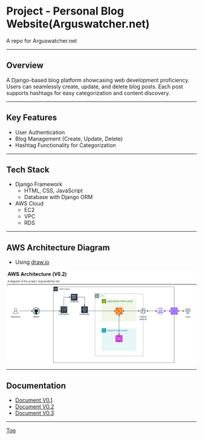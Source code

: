 # Project - Personal Blog Website(Arguswatcher.net)

A repo for Arguswatcher.net

---

## Overview

A Django-based blog platform showcasing web development proficiency. Users can seamlessly create, update, and delete blog posts. Each post supports hashtags for easy categorization and content discovery.

---

## Key Features

- User Authentication
- Blog Management (Create, Update, Delete)
- Hashtag Functionality for Categorization

---

## Tech Stack

- Django Framework
  - HTML, CSS, JavaScript
  - Database with Django ORM
- AWS Cloud
  - EC2
  - VPC
  - RDS

---

## AWS Architecture Diagram

- Using [draw.io](https://draw.io/)

![diagram](./doc/v0.2/diagram/arguswatcher_v0.2.png)

---

## Documentation

- [Document V0.1](./doc/v0.1/tech_doc_v0.1.md)
- [Document V0.2](./doc/v0.2/tech_doc_v0.2.md)
- [Document V0.3](./doc/v0.3/tech_doc_v0.3.md)

---

[Top](#project---personal-blog-websitearguswatchernet)
